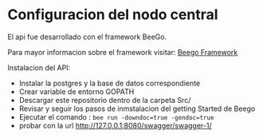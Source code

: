 # Configuracion del nodo central


El api fue desarrollado con el framework BeeGo.

Para mayor informacion sobre el framework visitar:
[Beego Framework](http://beego.me/)

Instalacion del API:

 * Instalar la postgres y la base de datos correspondiente
 * Crear variable de entorno GOPATH
 * Descargar este repositorio dentro de la carpeta Src/
 * Revisar y seguir los pasos de inmstalacion del getting Started de Beego
 * Ejecutar el comando :
    ``` bee run -downdoc=true -gendoc=true ```
 * probar con la url  http://127.0.0.1:8080/swagger/swagger-1/